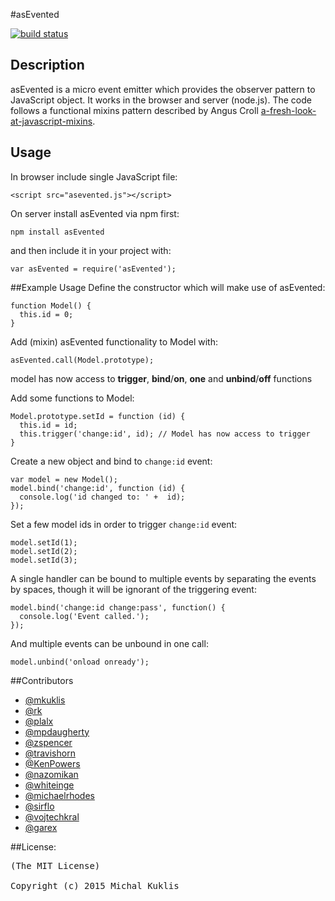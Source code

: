 #asEvented

[![build status](https://secure.travis-ci.org/mkuklis/asEvented.png)](http://travis-ci.org/mkuklis/asEvented)

## Description

asEvented is a micro event emitter which provides the observer pattern to JavaScript object.
It works in the browser and server (node.js). The code follows a functional mixins pattern described by Angus Croll [a-fresh-look-at-javascript-mixins](http://javascriptweblog.wordpress.com/2011/05/31/a-fresh-look-at-javascript-mixins).


## Usage

In browser include single JavaScript file:

    <script src="asevented.js"></script>

On server install asEvented via npm first:

    npm install asEvented

and then include it in your project with:

    var asEvented = require('asEvented');


##Example Usage
Define the constructor which will make use of asEvented:

    function Model() {
      this.id = 0;
    }

Add (mixin) asEvented functionality to Model with:

    asEvented.call(Model.prototype);

model has now access to **trigger**, **bind**/**on**, **one** and **unbind**/**off** functions

Add some functions to Model:

    Model.prototype.setId = function (id) {
      this.id = id;
      this.trigger('change:id', id); // Model has now access to trigger
    }

Create a new object and bind to `change:id` event:

    var model = new Model();
    model.bind('change:id', function (id) {
      console.log('id changed to: ' +  id);
    });

Set a few model ids in order to trigger `change:id` event:

    model.setId(1);
    model.setId(2);
    model.setId(3);

A single handler can be bound to multiple events by separating the events by spaces, though it will be ignorant of the triggering event:

    model.bind('change:id change:pass', function() {
      console.log('Event called.');
    });

And multiple events can be unbound in one call:

    model.unbind('onload onready');


##Contributors

* [@mkuklis](http://github.com/mkuklis)
* [@rk](http://github.com/rk)
* [@plalx](http://github.com/plalx)
* [@mpdaugherty](http://github.com/mpdaugherty)
* [@zspencer](http://github.com/zspencer)
* [@travishorn](http://github.com/travishorn)
* [@KenPowers](http://github.com/KenPowers)
* [@nazomikan](http://github.com/nazomikan)
* [@whiteinge](http://github.com/whiteinge)
* [@michaelrhodes](http://github.com/michaelrhodes)
* [@sirflo](http://github.com/sirflo)
* [@vojtechkral](http://github.com/vojtechkral)
* [@garex](http://github.com/garex)

##License:
<pre>
(The MIT License)

Copyright (c) 2015 Michal Kuklis

</pre>
